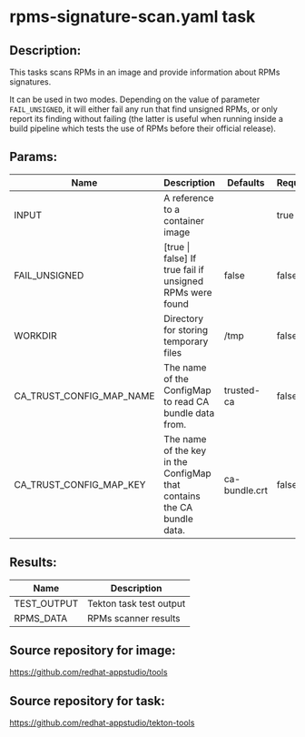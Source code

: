 # rpms-signature-scan.yaml task

## Description:
This tasks scans RPMs in an image and provide information about RPMs signatures.

It can be used in two modes. Depending on the value of parameter `FAIL_UNSIGNED`, it
will either fail any run that find unsigned RPMs, or only report its finding without
failing (the latter is useful when running inside a build pipeline which tests the use of RPMs before their official release).

## Params:

| Name                     | Description                                                            | Defaults      | Required |
|--------------------------|------------------------------------------------------------------------|---------------|----------|
| INPUT                    | A reference to a container image                                       |               | true     |
| FAIL_UNSIGNED            | [true \| false] If true fail if unsigned RPMs were found               | false         | false    |
| WORKDIR                  | Directory for storing temporary files                                  | /tmp          | false    |
| CA_TRUST_CONFIG_MAP_NAME | The name of the ConfigMap to read CA bundle data from.                 | trusted-ca    | false    |
| CA_TRUST_CONFIG_MAP_KEY  | The name of the key in the ConfigMap that contains the CA bundle data. | ca-bundle.crt | false    |

## Results:

| Name              | Description              |
|-------------------|--------------------------|
| TEST_OUTPUT       | Tekton task test output  |
| RPMS_DATA         | RPMs scanner results     |

## Source repository for image:
https://github.com/redhat-appstudio/tools

## Source repository for task:
https://github.com/redhat-appstudio/tekton-tools
